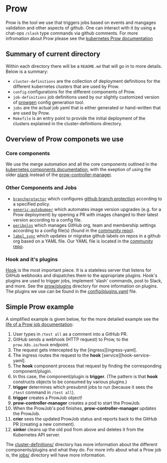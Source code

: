 # Prow

Prow is the tool we use that triggers jobs based on events and mangages validation and other aspects of github. One can interact with it by using a chat-ops `/slash` type commands via github comments. For more infromation about Prow please see the [kubernetes Prow documentation](https://github.com/kubernetes/test-infra/tree/master/prow)

## Summary of current directory

Within each directory there will be a `README.md` that will go in to more details. Below is a summary:

- `cluster-definitions` are the collection of deployment definitions for the different kubernetes clusters that are used by Prow.
- `config` configurations for the different components of Prow.
- `job-definitions` job definitions used by our slightly customized version of [prowgen](https://github.com/istio/test-infra/tree/master/tools/prowgen) config generation tool.
- `jobs` are the actual job yaml that is either generated or hand-written that are used by Prow.
- `Makefile` is an entry point to provide the initial deployment of the clusters explained in the cluster-definitions directory.

## Overview of Prow componets we use

### Core components

We use the merge automation and all the core components outlined in the [kubernetes components documentation](https://github.com/kubernetes/test-infra/blob/master/prow/cmd/README.md#core-components), with the exeption of using the older [plank](https://github.com/kubernetes/test-infra/tree/master/prow/plank) instead of the [prow-controller-manager](https://github.com/kubernetes/test-infra/blob/master/prow/cmd/prow-controller-manager).

### Other Components and Jobs

- [`branchprotector`](https://github.com/kubernetes/test-infra/blob/master/prow/cmd/branchprotector) which configures [github branch protection](https://help.github.com/articles/about-protected-branches/) according to a specified policy.
- [`generic-autobumper`](https://github.com/kubernetes/test-infra/blob/master/prow/cmd/generic-autobumper) which automates image version upgrades (e.g. for a Prow deployment) by opening a PR with images changed to their latest version according to a config file.
- [`peribolos`](https://github.com/kubernetes/test-infra/blob/master/prow/cmd/peribolos) which manages GitHub org, team and membership settings according to a config file(s) (found in the [community repo](https://github.com/knative/community/tree/main/peribolos)).
- [`label_sync`](https://github.com/kubernetes/test-infra/tree/master/label_sync) which updates or migratse github labels on repos in a github org based on a YAML file. Our YAML file is located in the [community repo](https://github.com/knative/community/tree/main/label_sync).

### Hook and it's plugins

[Hook](https://github.com/kubernetes/test-infra/blob/master/prow/cmd/hook) is the most important piece. It is a stateless server that listens for GitHub webhooks and dispatches them to the appropriate plugins. Hook's plugins are used to trigger jobs, implement 'slash' commands, post to Slack, and more. See the [prow/plugins](https://github.com/kubernetes/test-infra/blob/master/prow/plugins) directory for more information on plugins.
The plugins we use can be found in the [config/plugins.yaml](config/plugins.yaml) file.

## Simple Prow example

A simplified example is given below, for the more detailed example see the [life of a Prow job documentation](https://github.com/kubernetes/test-infra/blob/master/prow/life_of_a_prow_job.md):

1. User types in `/test all` as a comment into a GitHub PR.
1. GitHub sends a webhook (HTTP request) to Prow, to the `prow.k8s.io/hook` endpoint.
1. The request gets intercepted by the [ingress][ingress-yaml].
1. The ingress routes the request to the **hook** [service][hook-service-yaml].
1. The **hook** component process that request by finding the corresponding component/plugin.
1. In this case, the component/plugin is **trigger**. (The pattern is that **hook** constructs objects to be consumed by various plugins.)
1. **trigger** determines which presubmit jobs to run (because it sees the `/test` command in `/test all`).
1. **trigger** creates a ProwJob object!
1. **prow-controller-manager** creates a pod to start the ProwJob.
1. When the ProwJob's pod finishes, **prow-controller-manager** updates the ProwJob.
1. **crier** sees the updated ProwJob status and reports back to the GitHub PR (creating a new comment).
1. **sinker** cleans up the old pod from above and deletes it from the Kubernetes API server.

The [cluster-definitions/](cluster-definitions/) directory has more information about the different components/plugins and what they do. For more info about what a Prow job is, the [jobs/](jobs/) directory will have more information.
